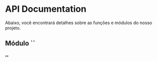 # API Documentation

Abaixo, você encontrará detalhes sobre as funções e módulos do nosso projeto.

## Módulo ``

### ''

```python

```